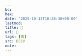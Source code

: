 ```yaml
---
bc:
hex:
date: '2025-10-13T10:28:30+08:00'
lastmod:
title: 􂒱
url: 􂒱
tags: [青]
src: DCCV
note:
---
```

